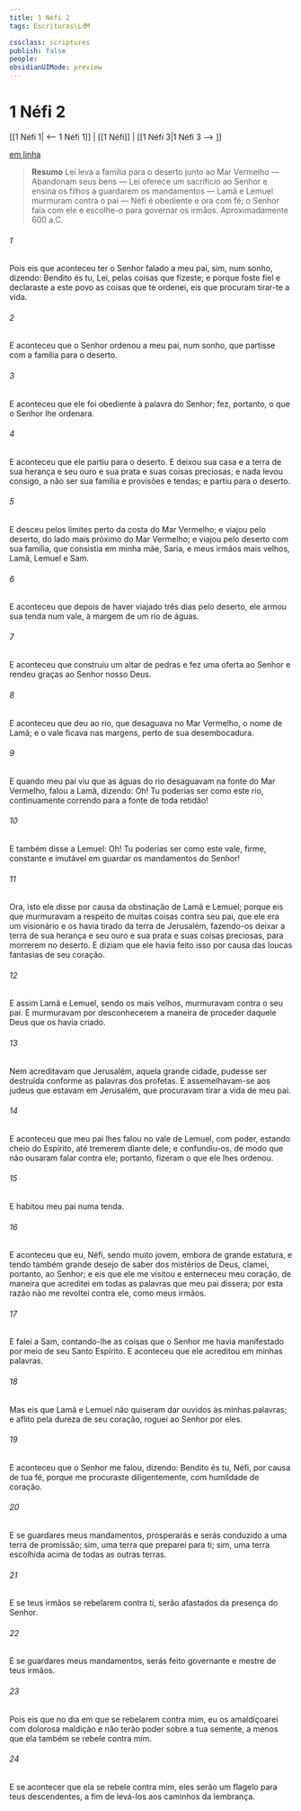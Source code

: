 ```yaml
---
title: 1 Néfi 2
tags: Escrituras\LdM

cssclass: scriptures
publish: false
people:
obsidianUIMode: preview
---
```


# 1 Néfi 2
[[1 Néfi 1| <-- 1 Néfi 1]] | [[1 Néfi]] | [[1 Néfi 3|1 Néfi 3 --> ]]

[em linha](https://churchofjesuschrist.org/study/scriptures/bofm/1-ne/2?lang=por)

> __Resumo__
Leí leva a família para o deserto junto ao Mar Vermelho — Abandonam seus bens — Leí oferece um sacrifício ao Senhor e ensina os filhos a guardarem os mandamentos — Lamã e Lemuel murmuram contra o pai — Néfi é obediente e ora com fé; o Senhor fala com ele e escolhe-o para governar os irmãos. Aproximadamente 600 a.C.

###### 1 
Pois eis que aconteceu ter o Senhor falado a meu pai, sim, num sonho, dizendo: Bendito és tu, Leí, pelas coisas que fizeste; e porque foste fiel e declaraste a este povo as coisas que te ordenei, eis que procuram tirar-te a vida.

###### 2 
E aconteceu que o Senhor ordenou a meu pai, num sonho, que partisse com a família para o deserto.

###### 3 
E aconteceu que ele foi obediente à palavra do Senhor; fez, portanto, o que o Senhor lhe ordenara.

###### 4 
E aconteceu que ele partiu para o deserto. E deixou sua casa e a terra de sua herança e seu ouro e sua prata e suas coisas preciosas; e nada levou consigo, a não ser sua família e provisões e tendas; e partiu para o deserto.

###### 5 
E desceu pelos limites perto da costa do Mar Vermelho; e viajou pelo deserto, do lado mais próximo do Mar Vermelho; e viajou pelo deserto com sua família, que consistia em minha mãe, Saria, e meus irmãos mais velhos, Lamã, Lemuel e Sam.

###### 6 
E aconteceu que depois de haver viajado três dias pelo deserto, ele armou sua tenda num vale, à margem de um rio de águas.

###### 7 
E aconteceu que construiu um altar de pedras e fez uma oferta ao Senhor e rendeu graças ao Senhor nosso Deus.

###### 8 
E aconteceu que deu ao rio, que desaguava no Mar Vermelho, o nome de Lamã; e o vale ficava nas margens, perto de sua desembocadura.

###### 9 
E quando meu pai viu que as águas do rio desaguavam na fonte do Mar Vermelho, falou a Lamã, dizendo: Oh! Tu poderias ser como este rio, continuamente correndo para a fonte de toda retidão!

###### 10 
E também disse a Lemuel: Oh! Tu poderias ser como este vale, firme, constante e imutável em guardar os mandamentos do Senhor!

###### 11 
Ora, isto ele disse por causa da obstinação de Lamã e Lemuel; porque eis que murmuravam a respeito de muitas coisas contra seu pai, que ele era um visionário e os havia tirado da terra de Jerusalém, fazendo-os deixar a terra de sua herança e seu ouro e sua prata e suas coisas preciosas, para morrerem no deserto. E diziam que ele havia feito isso por causa das loucas fantasias de seu coração.

###### 12 
E assim Lamã e Lemuel, sendo os mais velhos, murmuravam contra o seu pai. E murmuravam por desconhecerem a maneira de proceder daquele Deus que os havia criado.

###### 13 
Nem acreditavam que Jerusalém, aquela grande cidade, pudesse ser destruída conforme as palavras dos profetas. E assemelhavam-se aos judeus que estavam em Jerusalém, que procuravam tirar a vida de meu pai.

###### 14 
E aconteceu que meu pai lhes falou no vale de Lemuel, com poder, estando cheio do Espírito, até tremerem diante dele; e confundiu-os, de modo que não ousaram falar contra ele; portanto, fizeram o que ele lhes ordenou.

###### 15 
E habitou meu pai numa tenda.

###### 16 
E aconteceu que eu, Néfi, sendo muito jovem, embora de grande estatura, e tendo também grande desejo de saber dos mistérios de Deus, clamei, portanto, ao Senhor; e eis que ele me visitou e enterneceu meu coração, de maneira que acreditei em todas as palavras que meu pai dissera; por esta razão não me revoltei contra ele, como meus irmãos.

###### 17 
E falei a Sam, contando-lhe as coisas que o Senhor me havia manifestado por meio de seu Santo Espírito. E aconteceu que ele acreditou em minhas palavras.

###### 18 
Mas eis que Lamã e Lemuel não quiseram dar ouvidos às minhas palavras; e aflito pela dureza de seu coração, roguei ao Senhor por eles.

###### 19 
E aconteceu que o Senhor me falou, dizendo: Bendito és tu, Néfi, por causa de tua fé, porque me procuraste diligentemente, com humildade de coração.

###### 20 
E se guardares meus mandamentos, prosperarás e serás conduzido a uma terra de promissão; sim, uma terra que preparei para ti; sim, uma terra escolhida acima de todas as outras terras.

###### 21 
E se teus irmãos se rebelarem contra ti, serão afastados da presença do Senhor.

###### 22 
E se guardares meus mandamentos, serás feito governante e mestre de teus irmãos.

###### 23 
Pois eis que no dia em que se rebelarem contra mim, eu os amaldiçoarei com dolorosa maldição e não terão poder sobre a tua semente, a menos que ela também se rebele contra mim.

###### 24 
E se acontecer que ela se rebele contra mim, eles serão um flagelo para teus descendentes, a fim de levá-los aos caminhos da lembrança.

